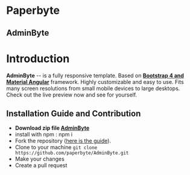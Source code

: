 # Paperbyte

## AdminByte

<!-- Quick start
* Download the latest release. https://github.com/paperbyte/AdminByte/archive/master.zip
* Clone the repo: git clone https://github.com/paperbyte/AdminByte.git
* Install with npm : npm install
* After installation run command on terminal : ng serve open
* The browser open automatically in localhost : 4200
* If your localhost:4200 is already in use then run command on terminal: ng serve open —port 4500 -->

Introduction
============

**AdminByte** -- is a fully responsive template. Based on **[Bootstrap 4 and Material Angular](https://github.com/paperbyte/AdminByte)** framework. Highly customizable and easy to use. Fits many screen resolutions from small mobile devices to large desktops. Check out the live preview now and see for yourself.


## Installation Guide and Contribution
- **Download zip file  [AdminByte](https://github.com/paperbyte/AdminByte/archive/master.zip)**
- install with npm : npm i
- Fork the repository ([here is the guide](https://help.github.com/articles/fork-a-repo/)).
- Clone to your machine ```git clone https://github.com/paperbyte/AdminByte.git```
- Make your changes
- Create a pull request
